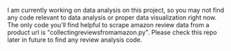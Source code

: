 I am currently working on data analysis on this project, so you may not find any code relevant to data analysis or proper data visualization right now.
The only code you'll find helpful to scrape amazon review data from a product url is "collectingreviewsfromamazon.py".
Please check this repo later in future to find any review analysis code.
